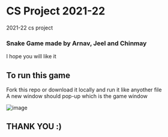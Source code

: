 # CS Project 2021-22
2021-22 cs project
### Snake Game made by Arnav, Jeel and Chinmay ###
I hope you will like it

## To run this game ##
Fork this repo or download it locally and run it like anyother file <br/>
A new window should pop-up which is the game window 

![image](https://user-images.githubusercontent.com/72515652/151769054-fb998b66-1c7c-48ff-8166-ca970c538649.png)


## THANK YOU :) ##
